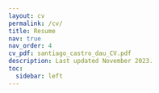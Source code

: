 ```yaml
---
layout: cv
permalink: /cv/
title: Resume
nav: true
nav_order: 4
cv_pdf: santiago_castro_dau_CV.pdf
description: Last updated November 2023.
toc:
  sidebar: left
---
```

